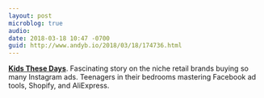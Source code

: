 ```yaml
---
layout: post
microblog: true
audio: 
date: 2018-03-18 10:47 -0700
guid: http://www.andyb.io/2018/03/18/174736.html
---
```

**[Kids These Days](https://www.theatlantic.com/technology/archive/2018/01/the-strange-brands-in-your-instagram-feed/550136/)**. Fascinating story on the niche retail brands buying so many Instagram ads. Teenagers in their bedrooms mastering Facebook ad tools, Shopify, and AliExpress.

